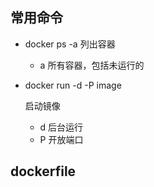 ## 常用命令

* docker ps -a
  列出容器
  * a 所有容器，包括未运行的

* docker run -d -P image

  启动镜像 
  * d 后台运行
  * P 开放端口

## dockerfile

